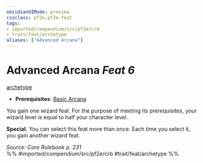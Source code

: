 ```yaml
---
obsidianUIMode: preview
cssclass: pf2e,pf2e-feat
tags:
- imported/compendium/src/pf2e/crb
- trait/feat/archetype
aliases: ["Advanced Arcana"]
---
```

# Advanced Arcana  *Feat 6*  
[archetype](archetype.md)  

- **Prerequisites**: [Basic Arcana](basic-arcana.md)

You gain one wizard feat. For the purpose of meeting its prerequisites, your wizard level is equal to half your character level.

**Special.** You can select this feat more than once. Each time you select it, you gain another wizard feat.

*Source: Core Rulebook p. 231*  
%% #imported/compendium/src/pf2e/crb #trait/feat/archetype %%